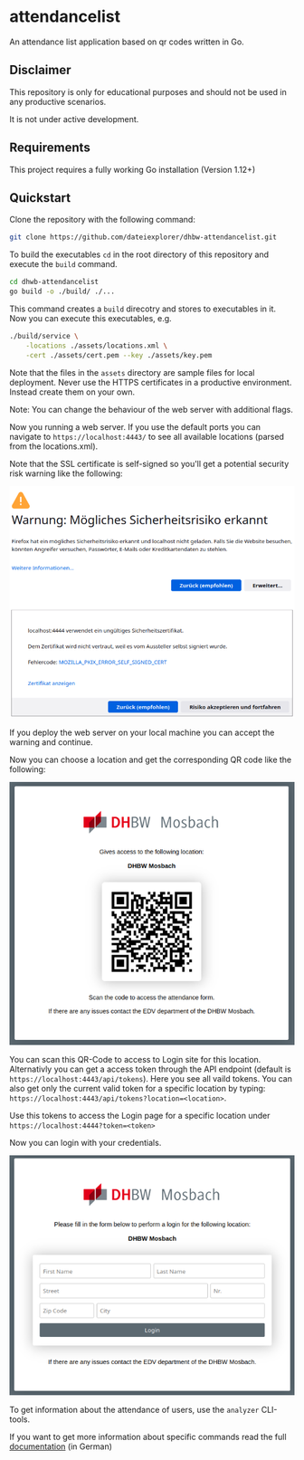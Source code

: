 # attendancelist

An attendance list application based on qr codes written in Go.

## Disclaimer

This repository is only for educational purposes and should not be used in any
productive scenarios.

It is not under active development.

## Requirements

This project requires a fully working Go installation (Version 1.12+)

## Quickstart

Clone the repository with the following command:
```sh
git clone https://github.com/dateiexplorer/dhbw-attendancelist.git
```

To build the executables `cd` in the root directory of this repository and
execute the `build` command.

```sh
cd dhwb-attendancelist
go build -o ./build/ ./...
```
This command creates a `build` direcotry and stores to executables in it.
Now you can execute this executables, e.g.

```sh
./build/service \
    -locations ./assets/locations.xml \
    -cert ./assets/cert.pem --key ./assets/key.pem
```

Note that the files in the `assets` directory are sample files for local
deployment. Never use the HTTPS certificates in a productive environment.
Instead create them on your own.

Note: You can change the behaviour of the web server with additional flags.

Now you running a web server. If you use the default ports you can navigate
to `https://localhost:4443/` to see all available locations (parsed from the
locations.xml).

Note that the SSL certificate is self-signed so you'll get a potential security
risk warning like the following:

![](docs/images/warning_https_cert_risk.png)

If you deploy the web server on your local machine you can accept the warning
and continue.

Now you can choose a location and get the corresponding QR code like the
following:

![](docs/images/example_qr_code.png)

You can scan this QR-Code to access to Login site for this location.
Alternativly you can get a access token through the API endpoint (default is
`https://localhost:4443/api/tokens`).
Here you see all vaild tokens.
You can also get only the current valid token for a specific location by
typing: `https://localhost:4443/api/tokens?location=<location>`.

Use this tokens to access the Login page for a specific location under
`https://localhost:4444?token=<token>`

Now you can login with your credentials.

![](docs/images/example_login.png)

To get information about the attendance of users, use the `analyzer` CLI-tools.

If you want to get more information about specific commands read the full
[documentation](docs/Documentation_de.pdf) (in German)
